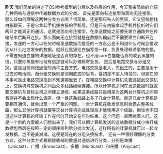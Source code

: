 **昨天** 我们简单的讲述了OSI参考模型的分层以及各层的作用，今天我来简单的介绍几种网络与通信中传输数据方式的分类。
首先是面向有连接型和面向无连接型。那么该如何理解这两种分类方式呢？很简单，还是那只粘人的黑猫，它又犯贱想找白猫聊天，于是它拿起手机拨白猫的手机号，但是只有白猫拿起手机并接听时它们两只才能真正的通话。这就是面向有连接型，在发送数据之前要先建立通路并在传输结束后断开连接。那么面向无连接型就是在数据传输前后不需要建立和断开连接，发送的一方可以任何时候发送数据而接受的一方永远也不知道什么时候会接收到从什么地方发来的数据。就好比黑猫给白猫写信一样，负责处理邮递事物的猫，不需要知道白猫的详细地址是否真的存在，也不用care白猫能否真的收到黑猫的信，只要你黑猫有地址有信那就可以办理邮寄业务。
然后是电路交换与分组交换，这是目前网络通信的两种主要方式。电路交换是老大，先出生的，主要是用于过去的电话网，而分组交换则是彻彻底底的后背，最初是不招人待见的，但是它的本事可是比电路交换高到不知道哪里去了。在电路交换中计算机先要连接到交换机上，交换机与交换机之间由众多线路继续连接。所以计算机之间在发送数据时就需要交换机与目标主机之间建立通信。如果这条线路只是用来为这两台计算机之间服务则并不会出现什么偏差，但一旦这条线路上多了几台计算机，而这几台计算机是要相互通信，就会出现一个严重的问题。一台计算机在收发信息时会霸占整条线路，那么其他计算机就要等这台计算机完成处理后才能使用这个线路，但谁也不知道这些计算机的传输工作在何时开始又在何时结束。这个问题一直困扰着人们，这是一个新的方案被人们想出来了，我们可以把计算机发送的这些数据分成小块打成数据包然后在按照一定的顺序排列后分批次发送，这样所有的计算机就可以一起收发数据，岂不是美滋滋。这便是现在的分组交换技术。
还有一种很好理解的分类方式，这种分类方式根据接收端的数量对通信进行分类，分别是单播（Unicast）、广播（Broadcast）、多播（Multicast）和任播（Anycast）